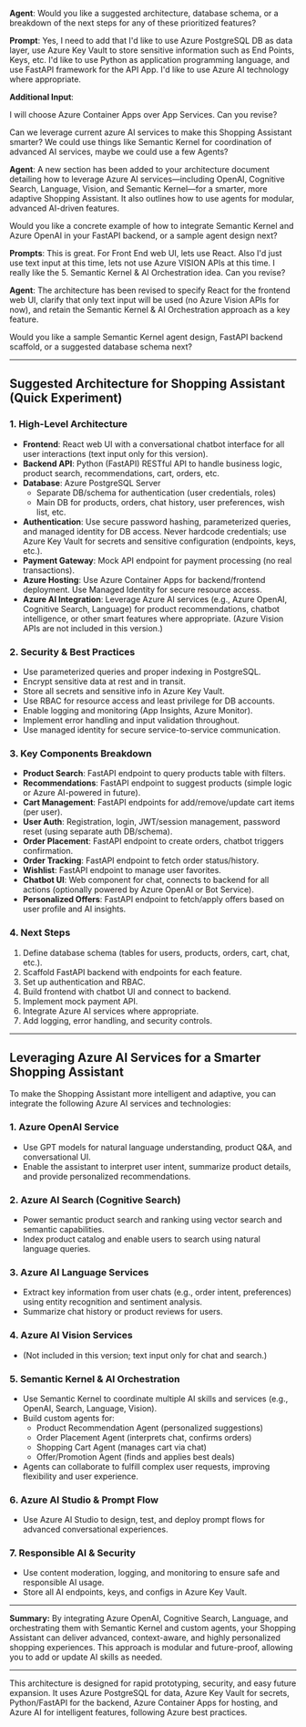 **Agent**: Would you like a suggested architecture, database schema, or a breakdown of the next steps for any of these prioritized features?

**Prompt**: Yes, I need to add that I'd like to use Azure PostgreSQL DB as data layer, use Azure Key Vault to store sensitive information such as End Points, Keys, etc. I'd like to use Python as application programming language, and use FastAPI framework for the API App. I'd like to use Azure AI technology where appropriate.

**Additional Input**: 

I will choose Azure Container Apps over App Services. Can you revise? 

Can we leverage current azure AI services to make this Shopping Assistant smarter? We could use things like Semantic Kernel for coordination of advanced AI services, maybe we could use a few Agents?


**Agent**: A new section has been added to your architecture document detailing how to leverage Azure AI services—including OpenAI, Cognitive Search, Language, Vision, and Semantic Kernel—for a smarter, more adaptive Shopping Assistant. It also outlines how to use agents for modular, advanced AI-driven features.

Would you like a concrete example of how to integrate Semantic Kernel and Azure OpenAI in your FastAPI backend, or a sample agent design next?

**Prompts**: This is great. For Front End web UI, lets use React. Also I'd just use text input at this time, lets not use Azure VISION APIs at this time. I really like the 5. Semantic Kernel & AI Orchestration idea. Can you revise? 


**Agent**: The architecture has been revised to specify React for the frontend web UI, clarify that only text input will be used (no Azure Vision APIs for now), and retain the Semantic Kernel & AI Orchestration approach as a key feature.

Would you like a sample Semantic Kernel agent design, FastAPI backend scaffold, or a suggested database schema next?


---

## Suggested Architecture for Shopping Assistant (Quick Experiment)

### 1. High-Level Architecture
- **Frontend**: React web UI with a conversational chatbot interface for all user interactions (text input only for this version).
- **Backend API**: Python (FastAPI) RESTful API to handle business logic, product search, recommendations, cart, orders, etc.
- **Database**: Azure PostgreSQL Server
  - Separate DB/schema for authentication (user credentials, roles)
  - Main DB for products, orders, chat history, user preferences, wish list, etc.
- **Authentication**: Use secure password hashing, parameterized queries, and managed identity for DB access. Never hardcode credentials; use Azure Key Vault for secrets and sensitive configuration (endpoints, keys, etc.).
- **Payment Gateway**: Mock API endpoint for payment processing (no real transactions).
- **Azure Hosting**: Use Azure Container Apps for backend/frontend deployment. Use Managed Identity for secure resource access.
- **Azure AI Integration**: Leverage Azure AI services (e.g., Azure OpenAI, Cognitive Search, Language) for product recommendations, chatbot intelligence, or other smart features where appropriate. (Azure Vision APIs are not included in this version.)

### 2. Security & Best Practices
- Use parameterized queries and proper indexing in PostgreSQL.
- Encrypt sensitive data at rest and in transit.
- Store all secrets and sensitive info in Azure Key Vault.
- Use RBAC for resource access and least privilege for DB accounts.
- Enable logging and monitoring (App Insights, Azure Monitor).
- Implement error handling and input validation throughout.
- Use managed identity for secure service-to-service communication.

### 3. Key Components Breakdown
- **Product Search**: FastAPI endpoint to query products table with filters.
- **Recommendations**: FastAPI endpoint to suggest products (simple logic or Azure AI-powered in future).
- **Cart Management**: FastAPI endpoints for add/remove/update cart items (per user).
- **User Auth**: Registration, login, JWT/session management, password reset (using separate auth DB/schema).
- **Order Placement**: FastAPI endpoint to create orders, chatbot triggers confirmation.
- **Order Tracking**: FastAPI endpoint to fetch order status/history.
- **Wishlist**: FastAPI endpoint to manage user favorites.
- **Chatbot UI**: Web component for chat, connects to backend for all actions (optionally powered by Azure OpenAI or Bot Service).
- **Personalized Offers**: FastAPI endpoint to fetch/apply offers based on user profile and AI insights.

### 4. Next Steps
1. Define database schema (tables for users, products, orders, cart, chat, etc.).
2. Scaffold FastAPI backend with endpoints for each feature.
3. Set up authentication and RBAC.
4. Build frontend with chatbot UI and connect to backend.
5. Implement mock payment API.
6. Integrate Azure AI services where appropriate.
7. Add logging, error handling, and security controls.

---

## Leveraging Azure AI Services for a Smarter Shopping Assistant

To make the Shopping Assistant more intelligent and adaptive, you can integrate the following Azure AI services and technologies:

### 1. Azure OpenAI Service
- Use GPT models for natural language understanding, product Q&A, and conversational UI.
- Enable the assistant to interpret user intent, summarize product details, and provide personalized recommendations.

### 2. Azure AI Search (Cognitive Search)
- Power semantic product search and ranking using vector search and semantic capabilities.
- Index product catalog and enable users to search using natural language queries.

### 3. Azure AI Language Services
- Extract key information from user chats (e.g., order intent, preferences) using entity recognition and sentiment analysis.
- Summarize chat history or product reviews for users.

### 4. Azure AI Vision Services
- (Not included in this version; text input only for chat and search.)

### 5. Semantic Kernel & AI Orchestration
- Use Semantic Kernel to coordinate multiple AI skills and services (e.g., OpenAI, Search, Language, Vision).
- Build custom agents for:
  - Product Recommendation Agent (personalized suggestions)
  - Order Placement Agent (interprets chat, confirms orders)
  - Shopping Cart Agent (manages cart via chat)
  - Offer/Promotion Agent (finds and applies best deals)
- Agents can collaborate to fulfill complex user requests, improving flexibility and user experience.

### 6. Azure AI Studio & Prompt Flow
- Use Azure AI Studio to design, test, and deploy prompt flows for advanced conversational experiences.

### 7. Responsible AI & Security
- Use content moderation, logging, and monitoring to ensure safe and responsible AI usage.
- Store all AI endpoints, keys, and configs in Azure Key Vault.

---

**Summary:**
By integrating Azure OpenAI, Cognitive Search, Language, and orchestrating them with Semantic Kernel and custom agents, your Shopping Assistant can deliver advanced, context-aware, and highly personalized shopping experiences. This approach is modular and future-proof, allowing you to add or update AI skills as needed.

---

This architecture is designed for rapid prototyping, security, and easy future expansion. It uses Azure PostgreSQL for data, Azure Key Vault for secrets, Python/FastAPI for the backend, Azure Container Apps for hosting, and Azure AI for intelligent features, following Azure best practices.
